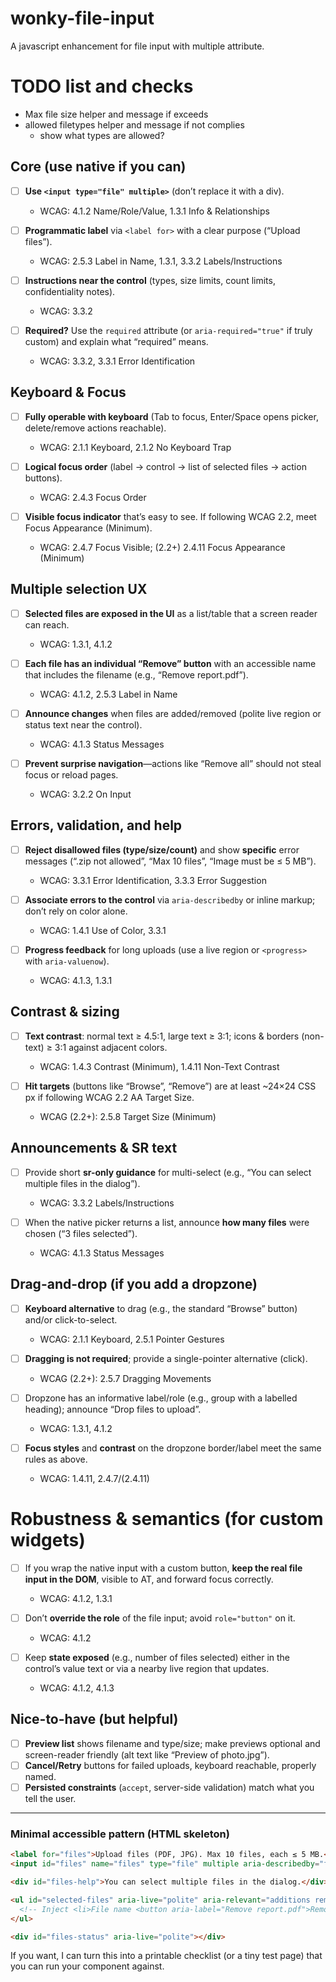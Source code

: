 # wonky-file-input
A javascript enhancement for file input with multiple attribute.

# TODO list and checks

- Max file size helper and message if exceeds
- allowed filetypes helper and message if not complies
  - show what types are allowed?
 
 

## Core (use native if you can)

* [ ] **Use `<input type="file" multiple>`** (don’t replace it with a div).

  * WCAG: 4.1.2 Name/Role/Value, 1.3.1 Info & Relationships
* [ ] **Programmatic label** via `<label for>` with a clear purpose (“Upload files”).

  * WCAG: 2.5.3 Label in Name, 1.3.1, 3.3.2 Labels/Instructions
* [ ] **Instructions near the control** (types, size limits, count limits, confidentiality notes).

  * WCAG: 3.3.2
* [ ] **Required?** Use the `required` attribute (or `aria-required="true"` if truly custom) and explain what “required” means.

  * WCAG: 3.3.2, 3.3.1 Error Identification

## Keyboard & Focus

* [ ] **Fully operable with keyboard** (Tab to focus, Enter/Space opens picker, delete/remove actions reachable).

  * WCAG: 2.1.1 Keyboard, 2.1.2 No Keyboard Trap
* [ ] **Logical focus order** (label → control → list of selected files → action buttons).

  * WCAG: 2.4.3 Focus Order
* [ ] **Visible focus indicator** that’s easy to see. If following WCAG 2.2, meet Focus Appearance (Minimum).

  * WCAG: 2.4.7 Focus Visible; (2.2+) 2.4.11 Focus Appearance (Minimum)

## Multiple selection UX

* [ ] **Selected files are exposed in the UI** as a list/table that a screen reader can reach.

  * WCAG: 1.3.1, 4.1.2
* [ ] **Each file has an individual “Remove” button** with an accessible name that includes the filename (e.g., “Remove report.pdf”).

  * WCAG: 4.1.2, 2.5.3 Label in Name
* [ ] **Announce changes** when files are added/removed (polite live region or status text near the control).

  * WCAG: 4.1.3 Status Messages
* [ ] **Prevent surprise navigation**—actions like “Remove all” should not steal focus or reload pages.

  * WCAG: 3.2.2 On Input

## Errors, validation, and help

* [ ] **Reject disallowed files (type/size/count)** and show **specific** error messages (“.zip not allowed”, “Max 10 files”, “Image must be ≤ 5 MB”).

  * WCAG: 3.3.1 Error Identification, 3.3.3 Error Suggestion
* [ ] **Associate errors to the control** via `aria-describedby` or inline markup; don’t rely on color alone.

  * WCAG: 1.4.1 Use of Color, 3.3.1
* [ ] **Progress feedback** for long uploads (use a live region or `<progress>` with `aria-valuenow`).

  * WCAG: 4.1.3, 1.3.1

## Contrast & sizing

* [ ] **Text contrast**: normal text ≥ 4.5:1, large text ≥ 3:1; icons & borders (non-text) ≥ 3:1 against adjacent colors.

  * WCAG: 1.4.3 Contrast (Minimum), 1.4.11 Non-Text Contrast
* [ ] **Hit targets** (buttons like “Browse”, “Remove”) are at least \~24×24 CSS px if following WCAG 2.2 AA Target Size.

  * WCAG (2.2+): 2.5.8 Target Size (Minimum)

## Announcements & SR text

* [ ] Provide short **sr-only guidance** for multi-select (e.g., “You can select multiple files in the dialog”).

  * WCAG: 3.3.2 Labels/Instructions
* [ ] When the native picker returns a list, announce **how many files** were chosen (“3 files selected”).

  * WCAG: 4.1.3 Status Messages

## Drag-and-drop (if you add a dropzone)

* [ ] **Keyboard alternative** to drag (e.g., the standard “Browse” button) and/or click-to-select.

  * WCAG: 2.1.1 Keyboard, 2.5.1 Pointer Gestures
* [ ] **Dragging is not required**; provide a single-pointer alternative (click).

  * WCAG (2.2+): 2.5.7 Dragging Movements
* [ ] Dropzone has an informative label/role (e.g., group with a labelled heading); announce “Drop files to upload”.

  * WCAG: 1.3.1, 4.1.2
* [ ] **Focus styles** and **contrast** on the dropzone border/label meet the same rules as above.

  * WCAG: 1.4.11, 2.4.7/(2.4.11)

# Robustness & semantics (for custom widgets)

* [ ] If you wrap the native input with a custom button, **keep the real file input in the DOM**, visible to AT, and forward focus correctly.

  * WCAG: 4.1.2, 1.3.1
* [ ] Don’t **override the role** of the file input; avoid `role="button"` on it.

  * WCAG: 4.1.2
* [ ] Keep **state exposed** (e.g., number of files selected) either in the control’s value text or via a nearby live region that updates.

  * WCAG: 4.1.2, 4.1.3

## Nice-to-have (but helpful)

* [ ] **Preview list** shows filename and type/size; make previews optional and screen-reader friendly (alt text like “Preview of photo.jpg”).
* [ ] **Cancel/Retry** buttons for failed uploads, keyboard reachable, properly named.
* [ ] **Persisted constraints** (`accept`, server-side validation) match what you tell the user.

---

### Minimal accessible pattern (HTML skeleton)

```html
<label for="files">Upload files (PDF, JPG). Max 10 files, each ≤ 5 MB.</label>
<input id="files" name="files" type="file" multiple aria-describedby="files-help files-status" accept=".pdf,.jpg,.jpeg,image/jpeg,application/pdf" required>

<div id="files-help">You can select multiple files in the dialog.</div>

<ul id="selected-files" aria-live="polite" aria-relevant="additions removals">
  <!-- Inject <li>File name <button aria-label="Remove report.pdf">Remove</button></li> -->
</ul>

<div id="files-status" aria-live="polite"></div>
```

If you want, I can turn this into a printable checklist (or a tiny test page) that you can run your component against.
